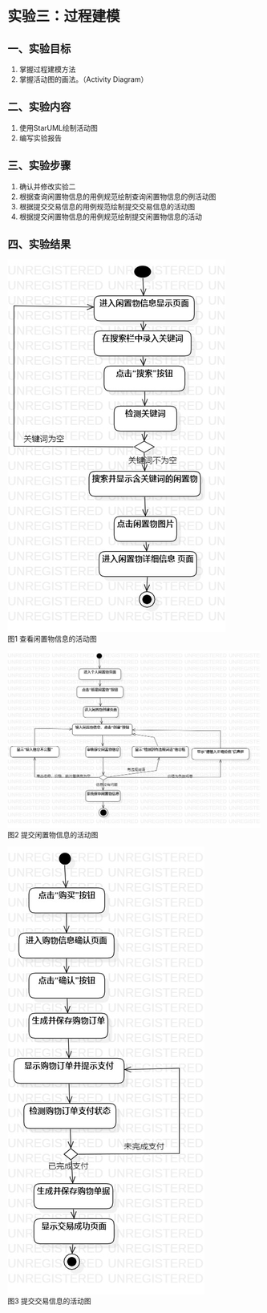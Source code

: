 # 实验三：过程建模

## 一、实验目标

1. 掌握过程建模方法
2. 掌握活动图的画法。（Activity Diagram）

## 二、实验内容

1. 使用StarUML绘制活动图
2. 编写实验报告

## 三、实验步骤

1. 确认并修改实验二
2. 根据查询闲置物信息的用例规范绘制查询闲置物信息的例活动图
3. 根据提交交易信息的用例规范绘制提交交易信息的活动图
4. 根据提交闲置物信息的用例规范绘制提交闲置物信息的活动

## 四、实验结果

![活动图](./lab3ActivityDiagram1.jpg)  
图1  查看闲置物信息的活动图

![活动图](./lab3ActivityDiagram2.jpg)  
图2  提交闲置物信息的活动图

![活动图](./lab3ActivityDiagram3.jpg)  
图3  提交交易信息的活动图
